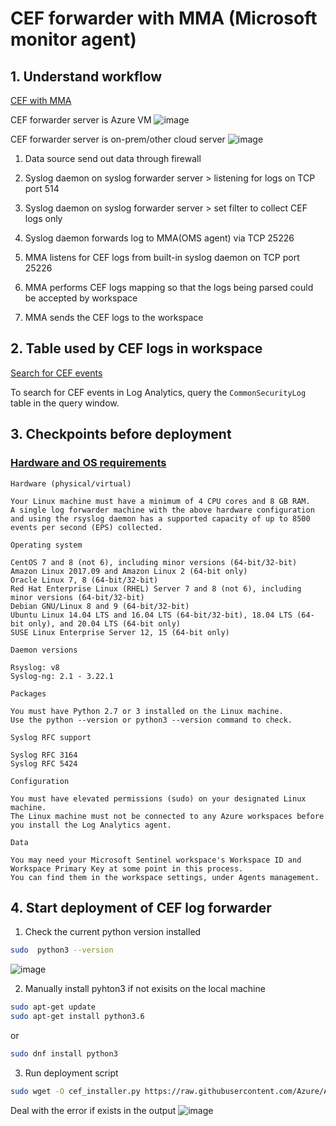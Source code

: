 # CEF forwarder with MMA (Microsoft monitor agent)
## 1. Understand workflow 
[CEF with MMA](https://learn.microsoft.com/en-us/azure/sentinel/connect-common-event-format)

CEF forwarder server is Azure VM 
![image](https://user-images.githubusercontent.com/96930989/211131290-975809f8-ddee-4d8e-ad71-a29740ccba16.png)

CEF forwarder server is on-prem/other cloud server
![image](https://user-images.githubusercontent.com/96930989/211131297-610608d1-038e-4f95-9b31-3c3621f2e2c2.png)

1. Data source send out data through firewall

2. Syslog daemon on syslog forwarder server > listening for logs on TCP port 514 

3. Syslog daemon on syslog forwarder server > set filter to collect CEF logs only

4. Syslog daemon forwards log to MMA(OMS agent) via TCP 25226

5. MMA listens for CEF logs from built-in syslog daemon on TCP port 25226 

6. MMA performs CEF logs mapping so that the logs being parsed could be accepted by workspace

7. MMA sends the CEF logs to the workspace

## 2. Table used by CEF logs in workspace
[Search for CEF events](https://learn.microsoft.com/en-us/azure/sentinel/connect-common-event-format#find-your-data)

To search for CEF events in Log Analytics, query the `CommonSecurityLog` table in the query window.

## 3. Checkpoints before deployment
### [Hardware and OS requirements](https://learn.microsoft.com/en-us/azure/sentinel/connect-log-forwarder?tabs=rsyslog#prerequisites)

`Hardware (physical/virtual)`
```
Your Linux machine must have a minimum of 4 CPU cores and 8 GB RAM.
A single log forwarder machine with the above hardware configuration and using the rsyslog daemon has a supported capacity of up to 8500 events per second (EPS) collected.
```

`Operating system`
```
CentOS 7 and 8 (not 6), including minor versions (64-bit/32-bit)
Amazon Linux 2017.09 and Amazon Linux 2 (64-bit only)
Oracle Linux 7, 8 (64-bit/32-bit)
Red Hat Enterprise Linux (RHEL) Server 7 and 8 (not 6), including minor versions (64-bit/32-bit)
Debian GNU/Linux 8 and 9 (64-bit/32-bit)
Ubuntu Linux 14.04 LTS and 16.04 LTS (64-bit/32-bit), 18.04 LTS (64-bit only), and 20.04 LTS (64-bit only)
SUSE Linux Enterprise Server 12, 15 (64-bit only)
```

`Daemon versions`
```
Rsyslog: v8
Syslog-ng: 2.1 - 3.22.1
```

`Packages`
```
You must have Python 2.7 or 3 installed on the Linux machine.
Use the python --version or python3 --version command to check.
```

`Syslog RFC support`
```
Syslog RFC 3164
Syslog RFC 5424
```

`Configuration`
```
You must have elevated permissions (sudo) on your designated Linux machine.
The Linux machine must not be connected to any Azure workspaces before you install the Log Analytics agent.
```

`Data`
```
You may need your Microsoft Sentinel workspace's Workspace ID and Workspace Primary Key at some point in this process. 
You can find them in the workspace settings, under Agents management.
```
## 4. Start deployment of CEF log forwarder

1. Check the current python version installed
```sh
sudo  python3 --version
```
![image](https://user-images.githubusercontent.com/96930989/211135099-37eb9632-72ca-4757-8882-0574b392c865.png)


2. Manually install pyhton3 if not exisits on the local machine
```sh
sudo apt-get update
sudo apt-get install python3.6
```
or

```sh
sudo dnf install python3
```

3. Run deployment script
```sh
sudo wget -O cef_installer.py https://raw.githubusercontent.com/Azure/Azure-Sentinel/master/DataConnectors/CEF/cef_installer.py&&sudo python3 cef_installer.py [WorkspaceID] [Workspace Primary Key]
```
Deal with the error if exists in the output
![image](https://user-images.githubusercontent.com/96930989/211133003-01c01f1c-cb55-4e62-b6b9-564589b3cdad.png)
